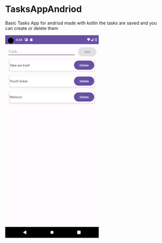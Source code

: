 # TasksAppAndriod

Basic Tasks App for andriod made with kotlin
the tasks are saved and you can create or delete them


<img src="https://github.com/ArmenG888/TasksAppAndriod/blob/main/Screenshot_1691114088.png" width="300">
